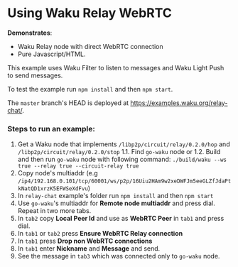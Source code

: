 # Using Waku Relay WebRTC

**Demonstrates**:

- Waku Relay node with direct WebRTC connection 
- Pure Javascript/HTML.

This example uses Waku Filter to listen to messages and Waku Light Push to send messages.

To test the example run `npm install` and then `npm start`.

The `master` branch's HEAD is deployed at https://examples.waku.org/relay-chat/.

### Steps to run an example: 
1. Get a Waku node that implements `/libp2p/circuit/relay/0.2.0/hop` and `/libp2p/circuit/relay/0.2.0/stop`
1.1. Find `go-waku` node or
1.2. Build and then run `go-waku` node with following command: `./build/waku --ws true --relay true --circuit-relay true`
2. Copy node's multiaddr (e.g `/ip4/192.168.0.101/tcp/60001/ws/p2p/16Uiu2HAm9w2xeDWFJm5eeGLZfJdaPtkNatQD1xrzK5EFWSeXdFvu`)
3. In `relay-chat` example's folder run `npm install` and then `npm start`
4. Use `go-waku`'s multiaddr for **Remote node multiaddr** and press dial. Repeat in two more tabs.
5. In `tab2` copy **Local Peer Id** and use as **WebRTC Peer** in `tab1` and press dial.
6. In `tab1` or `tab2` press **Ensure WebRTC Relay connection**
7. In `tab1` press **Drop non WebRTC connections**
8. In `tab1` enter **Nickname** and **Message** and send. 
9. See the message in `tab3` which was connected only to `go-waku` node.
